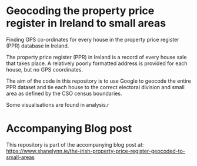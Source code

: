 # Geocoding the property price register in Ireland to small areas

Finding GPS co-ordinates for every house in the property price register (PPR) database in Ireland.

The property price register (PPR) in Ireland is a record of every house sale that takes place. A relatively poorly formatted address is provided for each house, but no GPS coordinates.

The aim of the code in this repository is to use Google to geocode the entire PPR dataset and tie each house to the correct electoral division and small area as defined by the CSO census boundaries.

Some visualisations are found in analysis.r

# Accompanying Blog post

This repository is part of the accompanying blog post at: https://www.shanelynn.ie/the-irish-property-price-register-geocoded-to-small-areas
